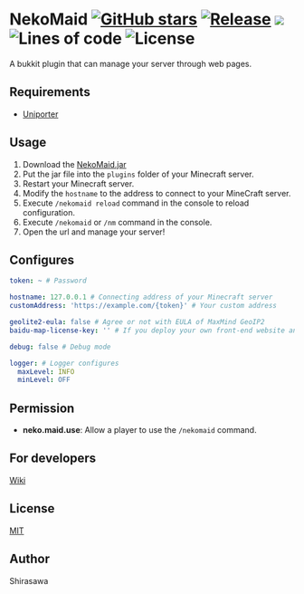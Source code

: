 # NekoMaid [![GitHub stars](https://img.shields.io/github/stars/neko-craft/NekoMaid)](https://github.com/neko-craft/NekoMaid/stargazers) [![Release](https://github.com/neko-craft/NekoMaid/actions/workflows/release.yml/badge.svg)](https://github.com/neko-craft/NekoMaid/actions/workflows/release.yml) [![](https://www.jitpack.io/v/neko-craft/NekoMaid.svg)](https://www.jitpack.io/#neko-craft/NekoMaid) ![Lines of code](https://img.shields.io/tokei/lines/github/neko-craft/NekoMaid) ![License](https://img.shields.io/github/license/neko-craft/NekoMaid)

A bukkit plugin that can manage your server through web pages.

## Requirements

- [Uniporter](https://github.com/Apisium/Uniporter)

## Usage

1. Download the [NekoMaid.jar](https://github.com/neko-craft/NekoMaid/releases/latest/download/NekoMaid.jar)
2. Put the jar file into the `plugins` folder of your Minecraft server.
3. Restart your Minecraft server.
4. Modify the `hostname` to the address to connect to your MineCraft server.
5. Execute `/nekomaid reload` command in the console to reload configuration.
6. Execute `/nekomaid` or `/nm` command in the console.
7. Open the url and manage your server!

## Configures

```yaml
token: ~ # Password

hostname: 127.0.0.1 # Connecting address of your Minecraft server
customAddress: 'https://example.com/{token}' # Your custom address

geolite2-eula: false # Agree or not with EULA of MaxMind GeoIP2
baidu-map-license-key: '' # If you deploy your own front-end website and turn on the GeoIP function, you should use your own Baidu map license key

debug: false # Debug mode

logger: # Logger configures
  maxLevel: INFO
  minLevel: OFF
```

## Permission

- **neko.maid.use**: Allow a player to use the `/nekomaid` command.

## For developers

[Wiki](https://github.com/neko-craft/NekoMaid/wiki)

## License

[MIT](./LICENSE)

## Author

Shirasawa

